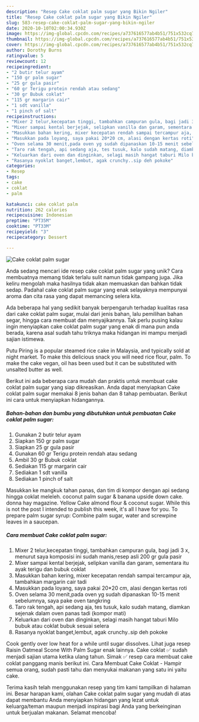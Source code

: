 ```yaml
---
description: "Resep Cake coklat palm sugar yang Bikin Ngiler"
title: "Resep Cake coklat palm sugar yang Bikin Ngiler"
slug: 583-resep-cake-coklat-palm-sugar-yang-bikin-ngiler
date: 2020-10-10T02:00:34.930Z
image: https://img-global.cpcdn.com/recipes/a737616577ab4b51/751x532cq70/cake-coklat-palm-sugar-foto-resep-utama.jpg
thumbnail: https://img-global.cpcdn.com/recipes/a737616577ab4b51/751x532cq70/cake-coklat-palm-sugar-foto-resep-utama.jpg
cover: https://img-global.cpcdn.com/recipes/a737616577ab4b51/751x532cq70/cake-coklat-palm-sugar-foto-resep-utama.jpg
author: Dorothy Burns
ratingvalue: 5
reviewcount: 12
recipeingredient:
- "2 butir telur ayam"
- "150 gr palm sugar"
- "25 gr gula pasir"
- "60 gr Terigu protein rendah atau sedang"
- "30 gr Bubuk coklat"
- "115 gr margarin cair"
- "1 sdt vanilla"
- "1 pinch of salt"
recipeinstructions:
- "Mixer 2 telur,kecepatan tinggi, tambahkan campuran gula, bagi jadi 3 x, menurut saya komposisi ini sudah manis,resep asli 200 gr gula pasir"
- "Mixer sampai kental berjejak, selipkan vanilla dan garam, sementara itu ayak terigu dan bubuk coklat"
- "Masukkan bahan kering, mixer kecepatan rendah sampai tercampur aja, tambahkan margarin cair tadi"
- "Masukkan pada loyang, saya pakai 20*20 cm, alasi dengan kertas roti"
- "Oven selama 30 menit,pada oven yg sudah dipanaskan 10-15 menit sebelumnya, saya pake oven tangkring"
- "Taro rak tengah, api sedang aja, tes tusuk, kalo sudah matang, diamkan sejenak dalam oven panas tadi (kompor mati)"
- "Keluarkan dari oven dan dinginkan, selagi masih hangat taburi Milo bubuk atau coklat bubuk sesuai selera"
- "Rasanya nyoklat banget,lembut, agak crunchy..sip deh pokoke"
categories:
- Resep
tags:
- cake
- coklat
- palm

katakunci: cake coklat palm 
nutrition: 262 calories
recipecuisine: Indonesian
preptime: "PT35M"
cooktime: "PT33M"
recipeyield: "3"
recipecategory: Dessert

---
```



![Cake coklat palm sugar](https://img-global.cpcdn.com/recipes/a737616577ab4b51/751x532cq70/cake-coklat-palm-sugar-foto-resep-utama.jpg)

Anda sedang mencari ide resep cake coklat palm sugar yang unik? Cara membuatnya memang tidak terlalu sulit namun tidak gampang juga. Jika keliru mengolah maka hasilnya tidak akan memuaskan dan bahkan tidak sedap. Padahal cake coklat palm sugar yang enak selayaknya mempunyai aroma dan cita rasa yang dapat memancing selera kita.

Ada beberapa hal yang sedikit banyak berpengaruh terhadap kualitas rasa dari cake coklat palm sugar, mulai dari jenis bahan, lalu pemilihan bahan segar, hingga cara membuat dan menyajikannya. Tak perlu pusing kalau ingin menyiapkan cake coklat palm sugar yang enak di mana pun anda berada, karena asal sudah tahu triknya maka hidangan ini mampu menjadi sajian istimewa.

Putu Piring is a popular steamed rice cake in Malaysia, and typically sold at night market. To make this delicious snack you will need rice flour, palm. To make the cake vegan, oil has been used but it can be substituted with unsalted butter as well.


Berikut ini ada beberapa cara mudah dan praktis untuk membuat cake coklat palm sugar yang siap dikreasikan. Anda dapat menyiapkan Cake coklat palm sugar memakai 8 jenis bahan dan 8 tahap pembuatan. Berikut ini cara untuk menyiapkan hidangannya.

<!--inarticleads1-->

##### Bahan-bahan dan bumbu yang dibutuhkan untuk pembuatan Cake coklat palm sugar:

1. Gunakan 2 butir telur ayam
1. Siapkan 150 gr palm sugar
1. Siapkan 25 gr gula pasir
1. Gunakan 60 gr Terigu protein rendah atau sedang
1. Ambil 30 gr Bubuk coklat
1. Sediakan 115 gr margarin cair
1. Sediakan 1 sdt vanilla
1. Sediakan 1 pinch of salt


Masukkan ke mangkuk tahan panas, dan tim di kompor dengan api sedang hingga coklat meleleh. coconut palm sugar &amp; banana upside down cake. donna hay magazine. Yellow Cake almond flour &amp; coconut sugar. While this is not the post I intended to publish this week, it&#39;s all I have for you. To prepare palm sugar syrup: Combine palm sugar, water and screwpine leaves in a saucepan. 

<!--inarticleads2-->

##### Cara membuat Cake coklat palm sugar:

1. Mixer 2 telur,kecepatan tinggi, tambahkan campuran gula, bagi jadi 3 x, menurut saya komposisi ini sudah manis,resep asli 200 gr gula pasir
1. Mixer sampai kental berjejak, selipkan vanilla dan garam, sementara itu ayak terigu dan bubuk coklat
1. Masukkan bahan kering, mixer kecepatan rendah sampai tercampur aja, tambahkan margarin cair tadi
1. Masukkan pada loyang, saya pakai 20*20 cm, alasi dengan kertas roti
1. Oven selama 30 menit,pada oven yg sudah dipanaskan 10-15 menit sebelumnya, saya pake oven tangkring
1. Taro rak tengah, api sedang aja, tes tusuk, kalo sudah matang, diamkan sejenak dalam oven panas tadi (kompor mati)
1. Keluarkan dari oven dan dinginkan, selagi masih hangat taburi Milo bubuk atau coklat bubuk sesuai selera
1. Rasanya nyoklat banget,lembut, agak crunchy..sip deh pokoke


Cook gently over low heat for a while until sugar dissolves. Lihat juga resep Raisin Oatmeal Scone With Palm Sugar enak lainnya. Cake coklat ✅ sudah menjadi sajian utama ketika ulang tahun. Simak ✅ resep cara membuat cake coklat panggang manis berikut ini. Cara Membuat Cake Coklat - Hampir semua orang, sudah pasti tahu dan menyukai makanan yang satu ini yaitu cake. 

Terima kasih telah menggunakan resep yang tim kami tampilkan di halaman ini. Besar harapan kami, olahan Cake coklat palm sugar yang mudah di atas dapat membantu Anda menyiapkan hidangan yang lezat untuk keluarga/teman maupun menjadi inspirasi bagi Anda yang berkeinginan untuk berjualan makanan. Selamat mencoba!

